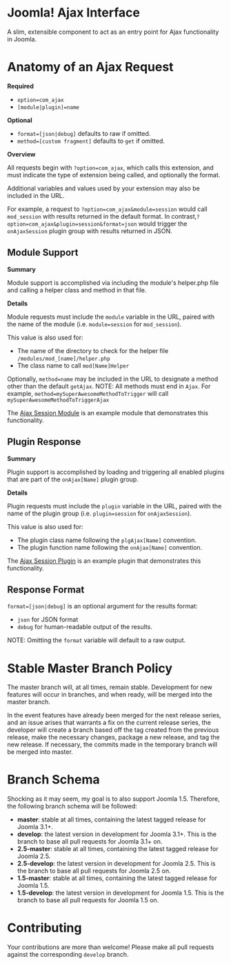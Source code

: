 Joomla! Ajax Interface
========
A slim, extensible component to act as an entry point for Ajax functionality in Joomla.

Anatomy of an Ajax Request
==========================
**Required**

- `option=com_ajax`
- `[module|plugin]=name`

**Optional**

- `format=[json|debug]` defaults to raw if omitted.
- `method=[custom fragment]` defaults to `get` if omitted.

**Overview**

All requests begin with `?option=com_ajax`, which calls this extension, and must indicate the type of extension being called, and optionally the format.

Additional variables and values used by your extension may also be included in the URL.

For example, a request to `?option=com_ajax&module=session` would call `mod_session` with results returned in the default format. In contrast,`?option=com_ajax&plugin=session&format=json` would trigger the `onAjaxSession` plugin group with results returned in JSON.

Module Support
---------------
**Summary**

Module support is accomplished via including the module's helper.php file and calling a helper class and method in that file.

**Details**

Module requests must include the `module` variable in the URL, paired with the name of the module (i.e. `module=session` for `mod_session`).

This value is also used for:
- The name of the directory to check for the helper file `/modules/mod_[name]/helper.php`
- The class name to call `mod[Name]Helper`

Optionally, `method=name` may be included in the URL to designate a method other than the default `getAjax`.
NOTE: All methods must end in `Ajax`. For example, `method=mySuperAwesomeMethodToTrigger` will call `mySuperAwesomeMethodToTriggerAjax`

The [Ajax Session Module](https://github.com/betweenbrain/Ajax-Session-Module) is an example module that demonstrates this functionality.

Plugin Response
---------------
**Summary**

Plugin support is accomplished by loading and triggering all enabled plugins that are part of the `onAjax[Name]` plugin group.

**Details**

Plugin requests must include the `plugin` variable in the URL, paired with the name of the plugin group (i.e. `plugin=session` for `onAjaxSession`).

This value is also used for:
- The plugin class name following the `plgAjax[Name]` convention.
- The plugin function name following the `onAjax[Name]` convention.


The [Ajax Session Plugin](https://github.com/betweenbrain/Ajax-Session-Plugin) is an example plugin that demonstrates this functionality.

Response Format
---------------
`format=[json|debug]` is an optional argument for the results format:
- `json` for JSON format
- `debug` for human-readable output of the results.

NOTE: Omitting the `format` variable will default to a raw output.

Stable Master Branch Policy
====================
The master branch will, at all times, remain stable. Development for new features will occur in branches, and when ready, will be merged into the master branch.

In the event features have already been merged for the next release series, and an issue arises that warrants a fix on the current release series, the developer will create a branch based off the tag created from the previous release, make the necessary changes, package a new release, and tag the new release. If necessary, the commits made in the temporary branch will be merged into master.

Branch Schema
==============
Shocking as it may seem, my goal is to also support Joomla 1.5. Therefore, the following branch schema will be followed:
* __master__: stable at all times, containing the latest tagged release for Joomla 3.1+.
* __develop__: the latest version in development for Joomla 3.1+. This is the branch to base all pull requests for Joomla 3.1+ on.
* __2.5-master__: stable at all times, containing the latest tagged release for Joomla 2.5.
* __2.5-develop__: the latest version in development for Joomla 2.5. This is the branch to base all pull requests for Joomla 2.5 on.
* __1.5-master__: stable at all times, containing the latest tagged release for Joomla 1.5.
* __1.5-develop__: the latest version in development for Joomla 1.5. This is the branch to base all pull requests for Joomla 1.5 on.

Contributing
====================
Your contributions are more than welcome! Please make all pull requests against the corresponding `develop` branch.
